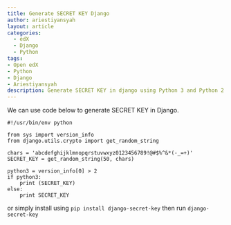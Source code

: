 ```yaml
---
title: Generate SECRET KEY Django
author: ariestiyansyah
layout: article
categories:
  - edX
  - Django
  - Python
tags:
- Open edX
- Python
- Django
- Ariestiyansyah
description: Generate SECRET KEY in django using Python 3 and Python 2
---
```


We can use code below to generate SECRET KEY in Django.

	#!/usr/bin/env python

	from sys import version_info
	from django.utils.crypto import get_random_string

	chars = 'abcdefghijklmnopqrstuvwxyz0123456789!@#$%^&*(-_=+)'
	SECRET_KEY = get_random_string(50, chars)

	python3 = version_info[0] > 2
	if python3:
    	print (SECRET_KEY)
	else:
    	print SECRET_KEY
    		
or simply install using `pip install django-secret-key` then run `django-secret-key`

